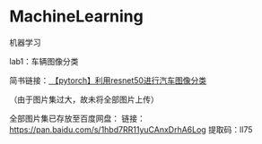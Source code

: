 # MachineLearning
机器学习

lab1：车辆图像分类

简书链接：<a href="https://www.jianshu.com/p/b935e108ba7d"> 【pytorch】利用resnet50进行汽车图像分类</a>

（由于图片集过大，故未将全部图片上传）

全部图片集已存放至百度网盘：
链接：https://pan.baidu.com/s/1hbd7RR11yuCAnxDrhA6Log 
提取码：ll75 



